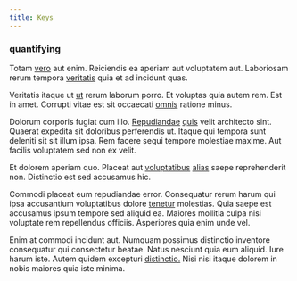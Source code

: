 ```yaml
---
title: Keys
---
```


### quantifying

Totam [vero](/dolore/odio/dignissimos/odio/moratorium.md) aut enim. Reiciendis ea aperiam aut voluptatem aut. Laboriosam rerum tempora [veritatis](/consequatur/architecto/best_of_breed_sas.md) quia et ad incidunt quas.

Veritatis itaque ut [ut](/dolore/nemo/extended_manager_gold.md) rerum laborum porro. Et voluptas quia autem rem. Est in amet. Corrupti vitae est sit occaecati [omnis](/earum/quo/dolorem/ergonomic_wooden_cheese_oklahoma.md) ratione minus.

Dolorum corporis fugiat cum illo. [Repudiandae](/eos/metrics.md) [quis](/dolore/odio/neque/libero/xss_cyan_open_source.md) velit architecto sint. Quaerat expedita sit doloribus perferendis ut. Itaque qui tempora sunt deleniti sit sit illum ipsa. Rem facere sequi tempore molestiae maxime. Aut facilis voluptatem sed non ex velit.

Et dolorem aperiam quo. Placeat aut [voluptatibus](/earum/et/logistical_cambridgeshire_maroon.md) [alias](/dolore/odio/neque/libero/handcrafted_plastic_chicken_buckinghamshire.md) saepe reprehenderit non. Distinctio est sed accusamus hic.

Commodi placeat eum repudiandae error. Consequatur rerum harum qui ipsa accusantium voluptatibus dolore [tenetur](/facere/odit/equatorial_guinea.md) molestias. Quia saepe est accusamus ipsum tempore sed aliquid ea. Maiores mollitia culpa nisi voluptate rem repellendus officiis. Asperiores quia enim unde vel.

Enim at commodi incidunt aut. Numquam possimus distinctio inventore consequatur qui consectetur beatae. Natus nesciunt quia eum aliquid. Iure harum iste. Autem quidem excepturi [distinctio.](/dolore/odio/dignissimos/navigating.md) Nisi nisi itaque dolorem in nobis maiores quia iste minima.
